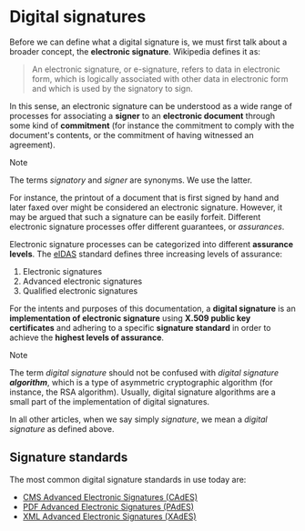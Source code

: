 ﻿# Digital signatures

Before we can define what a digital signature is, we must first talk about a broader concept, the **electronic signature**. Wikipedia defines it as:

> An electronic signature, or e-signature, refers to data in electronic form, which is logically associated with other data in electronic form and which is used by the signatory to sign.

In this sense, an electronic signature can be understood as a wide range of processes for associating a **signer** to an **electronic document** through some kind of **commitment** (for instance the commitment to comply with the document's contents, or the commitment of having witnessed an agreement).

> [!NOTE]
> The terms *signatory* and *signer* are synonyms. We use the latter.

For instance, the printout of a document that is first signed by hand and later faxed over might be considered an electronic signature. However, it may be argued that such a signature can be easily forfeit. Different electronic signature processes offer different guarantees, or *assurances*.

Electronic signature processes can be categorized into different **assurance levels**. The [eIDAS](https://www.eid.as/) standard defines three increasing levels of assurance:

1. Electronic signatures
1. Advanced electronic signatures
1. Qualified electronic signatures

For the intents and purposes of this documentation, a **digital signature** is an **implementation of electronic signature** using **X.509 public key certificates** and adhering to a specific **signature standard** in order to achieve the **highest levels of assurance**.

> [!NOTE]
> The term *digital signature* should not be confused with *digital signature* ***algorithm***, which is a type of asymmetric cryptographic algorithm (for instance, the RSA algorithm). Usually, digital signature algorithms are a small part of the implementation of digital signatures.

In all other articles, when we say simply *signature*, we mean a *digital signature* as defined above.

## Signature standards

The most common digital signature standards in use today are:

* [CMS Advanced Electronic Signatures (CAdES)](https://en.wikipedia.org/wiki/CAdES_(computing))
* [PDF Advanced Electronic Signatures (PAdES)](https://en.wikipedia.org/wiki/PAdES)
* [XML Advanced Electronic Signatures (XAdES)](https://www.w3.org/TR/XAdES/)
